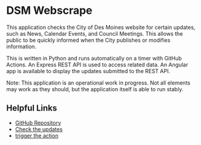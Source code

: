 # DSM Webscrape

This application checks the City of Des Moines website for certain updates,
such as News, Calendar Events, and Council Meetings.
This allows the public to be quickly informed when the City publishes 
or modifies information.

This is written in Python and runs automatically on a timer with GitHub Actions. 
An Express REST API is used to access related data.
An Angular app is available to display the updates submitted to the REST API.

Note: This application is an operational work in progress.
Not all elements may work as they should, but the application itself is able to run stably.

## Helpful Links

- [GitHub Repository](https://github.com/adam-on-the-internet/dsm-webscrape)
- [Check the updates](https://www.dsmpeoplestownhall.com/#/dsm-updates)
- [trigger the action](https://github.com/adam-on-the-internet/dsm-webscrape/actions/workflows/scrape.yml)
